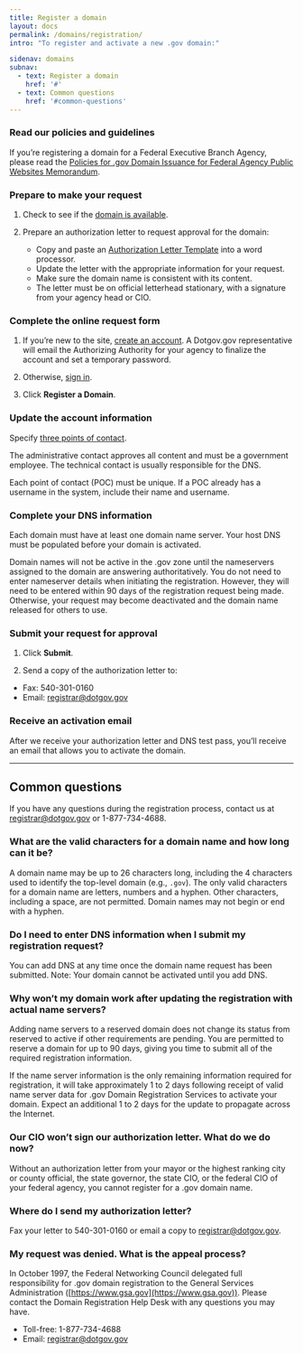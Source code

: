 ```yaml
---
title: Register a domain
layout: docs
permalink: /domains/registration/
intro: "To register and activate a new .gov domain:"

sidenav: domains
subnav:
  - text: Register a domain
    href: '#'
  - text: Common questions
    href: '#common-questions'
---
```


### Read our policies and guidelines

If you’re registering a domain for a Federal Executive Branch Agency, please read the [Policies for .gov Domain Issuance for Federal Agency Public Websites Memorandum](http://web.archive.org/web/20150513215856/https://www.whitehouse.gov/sites/default/files/omb/egov/memo/policies-for-dot-gov-domain-issuance-for-federal-agency-public-websites.pdf).

### Prepare to make your request

1. Check to see if the [domain is available](https://www.dotgov.gov/dotgov-web/registration/whois.xhtml?_m=3).

1. Prepare an authorization letter to request approval for the domain:

    - Copy and paste an [Authorization Letter Template]({{base.url}}/domains/registration/authorization-templates/) into a word processor.
    - Update the letter with the appropriate information for your request.
    - Make sure the domain name is consistent with its content.
    - The letter must be on official letterhead stationary, with a signature from your agency head or CIO.

### Complete the online request form

1. If you’re new to the site, [create an account](https://www.dotgov.gov/dotgov-web/user/register_registrant.xhtml?_m=2). A Dotgov.gov representative will email the Authorizing Authority for your agency to finalize the account and set a temporary password.

1. Otherwise, [sign in](https://www.dotgov.gov/dotgov-web/welcome.xhtml?_m=1).

1. Click **Register a Domain**.

### Update the account information

Specify [three points of contact]({{base.url}}/domains/registration/points-of-contact/).

The administrative contact approves all content and must be a government employee. The technical contact is usually responsible for the DNS.

Each point of contact (POC) must be unique. If a POC already has a username in the system, include their name and username.

### Complete your DNS information

Each domain must have at least one domain name server. Your host DNS must be populated before your domain is activated.

Domain names will not be active in the .gov zone until the nameservers assigned to the domain are answering authoritatively. You do not need to enter nameserver details when initiating the registration. However, they will need to be entered within 90 days of the registration request being made. Otherwise, your request may become deactivated and the domain name released for others to use.

### Submit your request for approval

1. Click **Submit**.

1. Send a copy of the authorization letter to:

  * Fax: 540-301-0160
  * Email: <registrar@dotgov.gov>

### Receive an activation email

After we receive your authorization letter and DNS test pass, you’ll receive an email that allows you to activate the domain.

---

## Common questions

If you have any questions during the registration process, contact us at <registrar@dotgov.gov> or 1-877-734-4688.

### What are the valid characters for a domain name and how long can it be?

A domain name may be up to 26 characters long, including the 4 characters used to identify the top-level domain (e.g., `.gov`). The only valid characters for a domain name are letters, numbers and a hyphen. Other characters, including a space, are not permitted. Domain names may not begin or end with a hyphen.

### Do I need to enter DNS information when I submit my registration request?

You can add DNS at any time once the domain name request has been submitted. Note: Your domain cannot be activated until you add DNS.

### Why won’t my domain work after updating the registration with actual name servers?

Adding name servers to a reserved domain does not change its status from reserved to active if other requirements are pending. You are permitted to reserve a domain for up to 90 days, giving you time to submit all of the required registration information.

If the name server information is the only remaining information required for registration, it will take approximately 1 to 2 days following receipt of valid name server data for .gov Domain Registration Services to activate your domain. Expect an additional 1 to 2 days for the update to propagate across the Internet.

### Our CIO won’t sign our authorization letter. What do we do now?

Without an authorization letter from your mayor or the highest ranking city or county official, the state governor, the state CIO, or the federal CIO of your federal agency, you cannot register for a .gov domain name.

### Where do I send my authorization letter?

Fax your letter to 540-301-0160 or email a copy to [registrar@dotgov.gov](mailto:registrar@dotgov.gov).

### My request was denied. What is the appeal process?

In October 1997, the Federal Networking Council delegated full responsibility for .gov domain registration to the General Services Administration ([https://www.gsa.gov](https://www.gsa.gov)). Please contact the Domain Registration Help Desk with any questions you may have.

- Toll-free: 1-877-734-4688
- Email: <registrar@dotgov.gov>
